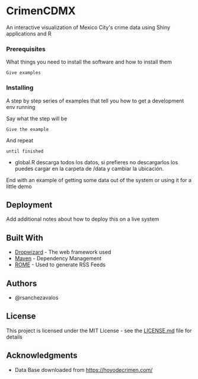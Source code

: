 # CrimenCDMX

An interactive visualization of Mexico City's crime data using Shiny applications and R

### Prerequisites

What things you need to install the software and how to install them

```
Give examples
```

### Installing

A step by step series of examples that tell you how to get a development env running

Say what the step will be

```
Give the example
```

And repeat

```
until finished
```

- global.R descarga todos los datos, si prefieres no descargarlos los puedes cargar en la carpeta de /data y cambiar la ubicación.

End with an example of getting some data out of the system or using it for a little demo

## Deployment

Add additional notes about how to deploy this on a live system

## Built With

* [Dropwizard](http://www.dropwizard.io/1.0.2/docs/) - The web framework used
* [Maven](https://maven.apache.org/) - Dependency Management
* [ROME](https://rometools.github.io/rome/) - Used to generate RSS Feeds

## Authors

* @rsanchezavalos

## License

This project is licensed under the MIT License - see the [LICENSE.md](LICENSE.md) file for details

## Acknowledgments

* Data Base downloaded from https://hoyodecrimen.com/
